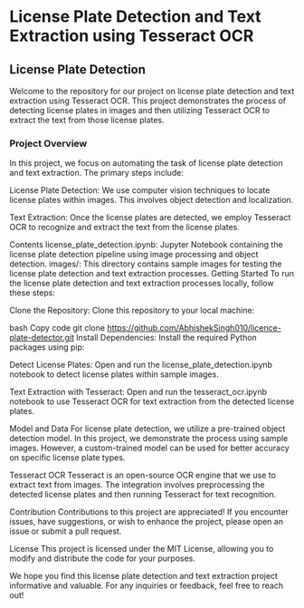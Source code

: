 # License Plate Detection and Text Extraction using Tesseract OCR
## License Plate Detection

Welcome to the repository for our project on license plate detection and text extraction using Tesseract OCR. This project demonstrates the process of detecting license plates in images and then utilizing Tesseract OCR to extract the text from those license plates.

### Project Overview
In this project, we focus on automating the task of license plate detection and text extraction. The primary steps include:

License Plate Detection: We use computer vision techniques to locate license plates within images. This involves object detection and localization.

Text Extraction: Once the license plates are detected, we employ Tesseract OCR to recognize and extract the text from the license plates.

Contents
license_plate_detection.ipynb: Jupyter Notebook containing the license plate detection pipeline using image processing and object detection.
images/: This directory contains sample images for testing the license plate detection and text extraction processes.
Getting Started
To run the license plate detection and text extraction processes locally, follow these steps:

Clone the Repository: Clone this repository to your local machine:

bash
Copy code
git clone https://github.com/AbhishekSingh010/licence-plate-detector.git
Install Dependencies: Install the required Python packages using pip:

Detect License Plates: Open and run the license_plate_detection.ipynb notebook to detect license plates within sample images.

Text Extraction with Tesseract: Open and run the tesseract_ocr.ipynb notebook to use Tesseract OCR for text extraction from the detected license plates.

Model and Data
For license plate detection, we utilize a pre-trained object detection model. In this project, we demonstrate the process using sample images. However, a custom-trained model can be used for better accuracy on specific license plate types.

Tesseract OCR
Tesseract is an open-source OCR engine that we use to extract text from images. The integration involves preprocessing the detected license plates and then running Tesseract for text recognition.

Contribution
Contributions to this project are appreciated! If you encounter issues, have suggestions, or wish to enhance the project, please open an issue or submit a pull request.


License
This project is licensed under the MIT License, allowing you to modify and distribute the code for your purposes.

We hope you find this license plate detection and text extraction project informative and valuable. For any inquiries or feedback, feel free to reach out!

